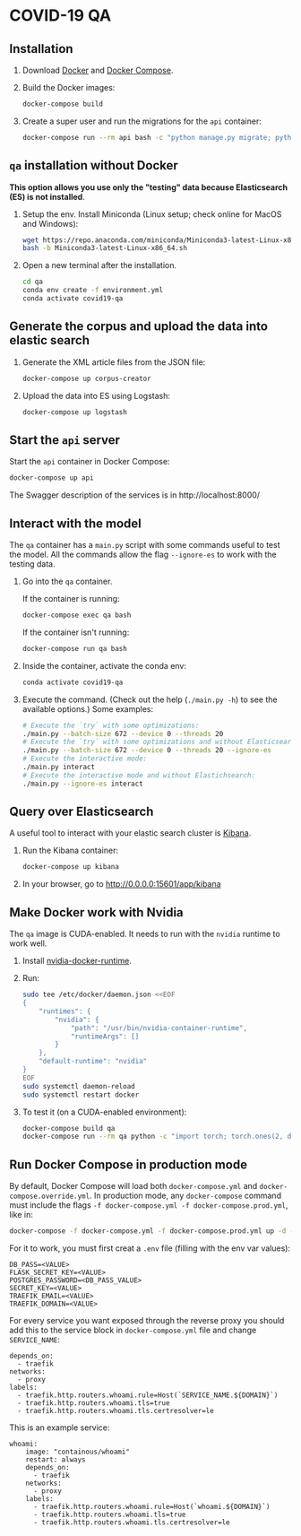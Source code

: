 # COVID-19 QA

## Installation

1. Download [Docker](https://docs.docker.com/get-docker/) and [Docker Compose](https://docs.docker.com/compose/install/).
2. Build the Docker images:

    ```bash
    docker-compose build
    ```

3. Create a super user and run the migrations for the `api` container:

    ```bash
    docker-compose run --rm api bash -c "python manage.py migrate; python manage.py createsuperuser"
    ```

## `qa` installation without Docker

**This option allows you use only the "testing" data because Elasticsearch (ES) is not installed**.

1. Setup the env. Install Miniconda (Linux setup; check online for MacOS and Windows):

    ```bash
    wget https://repo.anaconda.com/miniconda/Miniconda3-latest-Linux-x86_64.sh
    bash -b Miniconda3-latest-Linux-x86_64.sh
    ```

2. Open a new terminal after the installation.

    ```bash
    cd qa
    conda env create -f environment.yml
    conda activate covid19-qa
    ```

## Generate the corpus and upload the data into elastic search

1. Generate the XML article files from the JSON file:

    ```bash
    docker-compose up corpus-creator
    ```

2. Upload the data into ES using Logstash:

    ```bash
    docker-compose up logstash
    ```

## Start the `api` server

Start the `api` container in Docker Compose:

```bash
docker-compose up api
```

The Swagger description of the services is in http://localhost:8000/

## Interact with the model

The `qa` container has a `main.py` script with some commands useful to test the model. 
All the commands allow the flag `--ignore-es` to work with the testing data.

1. Go into the `qa` container.

    If the container is running:

    ```bash
    docker-compose exec qa bash
    ```
    
    If the container isn't running:

    ```bash
    docker-compose run qa bash
    ```

2. Inside the container, activate the conda env:

    ```bash
    conda activate covid19-qa
    ```

3. Execute the command. (Check out the help (`./main.py -h`) to see the available options.)
Some examples:

    ```bash
    # Execute the `try` with some optimizations:
    ./main.py --batch-size 672 --device 0 --threads 20
    # Execute the `try` with some optimizations and without Elasticsearch:
    ./main.py --batch-size 672 --device 0 --threads 20 --ignore-es
    # Execute the interactive mode:
    ./main.py interact
    # Execute the interactive mode and without Elastichsearch:
    ./main.py --ignore-es interact
    ```

## Query over Elasticsearch

A useful tool to interact with your elastic search cluster is [Kibana](https://www.elastic.co/kibana).

1. Run the Kibana container:

    ```bash
    docker-compose up kibana
    ```

2. In your browser, go to http://0.0.0.0:15601/app/kibana

## Make Docker work with Nvidia

The `qa` image is CUDA-enabled. It needs to run with the `nvidia` runtime to work well.

1. Install [nvidia-docker-runtime](https://github.com/NVIDIA/nvidia-container-runtime).

2. Run:

    ```bash
    sudo tee /etc/docker/daemon.json <<EOF
    {
        "runtimes": {
            "nvidia": {
                "path": "/usr/bin/nvidia-container-runtime",
                "runtimeArgs": []
            }
        },
        "default-runtime": "nvidia"
    }
    EOF
    sudo systemctl daemon-reload
    sudo systemctl restart docker
    ```

3. To test it (on a CUDA-enabled environment):

    ```bash
    docker-compose build qa
    docker-compose run --rm qa python -c "import torch; torch.ones(2, device='cuda')"
    ```

## Run Docker Compose in production mode

By default, Docker Compose will load both `docker-compose.yml` and `docker-compose.override.yml`.
In production mode, any `docker-compose` command must include the flags
`-f docker-compose.yml -f docker-compose.prod.yml`, like in:

```bash
docker-compose -f docker-compose.yml -f docker-compose.prod.yml up -d --build
```

For it to work, you must first creat a `.env` file (filling with the env var values):

```dotenv
DB_PASS=<VALUE>
FLASK_SECRET_KEY=<VALUE>
POSTGRES_PASSWORD=<DB_PASS_VALUE>
SECRET_KEY=<VALUE>
TRAEFIK_EMAIL=<VALUE>
TRAEFIK_DOMAIN=<VALUE>
```

For every service you want exposed through the reverse proxy you should add this to the service block in `docker-compose.yml` file and change `SERVICE_NAME`:
```
depends_on:
  - traefik
networks:
  - proxy
labels:
  - traefik.http.routers.whoami.rule=Host(`SERVICE_NAME.${DOMAIN}`)
  - traefik.http.routers.whoami.tls=true
  - traefik.http.routers.whoami.tls.certresolver=le
```

This is an example service:

```
whoami:
    image: "containous/whoami"
    restart: always
    depends_on:
      - traefik
    networks:
      - proxy
    labels:
      - traefik.http.routers.whoami.rule=Host(`whoami.${DOMAIN}`)
      - traefik.http.routers.whoami.tls=true
      - traefik.http.routers.whoami.tls.certresolver=le
```

